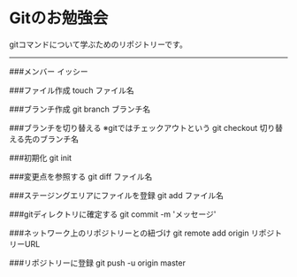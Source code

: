 # Gitのお勉強会
gitコマンドについて学ぶためのリポジトリーです。


---


###メンバー
イッシー

###ファイル作成
touch ファイル名


###ブランチ作成
git branch ブランチ名


###ブランチを切り替える ※gitではチェックアウトという
git checkout 切り替える先のブランチ名


###初期化
git init


###変更点を参照する
git diff ファイル名


###ステージングエリアにファイルを登録
git add ファイル名


###gitディレクトリに確定する
git commit -m 'メッセージ'


###ネットワーク上のリポジトリーとの紐づけ
git remote add origin リポジトリーURL


###リポジトリーに登録
git push -u origin master

